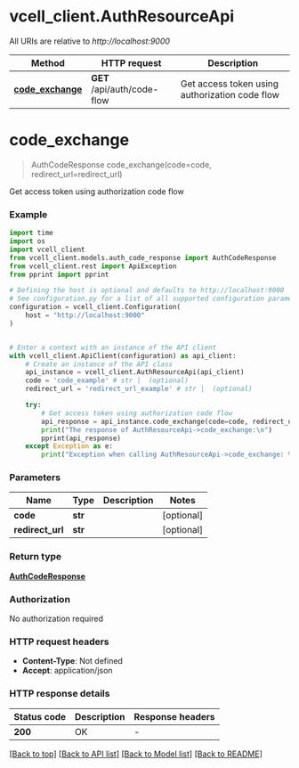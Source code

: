 # vcell_client.AuthResourceApi

All URIs are relative to *http://localhost:9000*

Method | HTTP request | Description
------------- | ------------- | -------------
[**code_exchange**](AuthResourceApi.md#code_exchange) | **GET** /api/auth/code-flow | Get access token using authorization code flow


# **code_exchange**
> AuthCodeResponse code_exchange(code=code, redirect_url=redirect_url)

Get access token using authorization code flow

### Example

```python
import time
import os
import vcell_client
from vcell_client.models.auth_code_response import AuthCodeResponse
from vcell_client.rest import ApiException
from pprint import pprint

# Defining the host is optional and defaults to http://localhost:9000
# See configuration.py for a list of all supported configuration parameters.
configuration = vcell_client.Configuration(
    host = "http://localhost:9000"
)


# Enter a context with an instance of the API client
with vcell_client.ApiClient(configuration) as api_client:
    # Create an instance of the API class
    api_instance = vcell_client.AuthResourceApi(api_client)
    code = 'code_example' # str |  (optional)
    redirect_url = 'redirect_url_example' # str |  (optional)

    try:
        # Get access token using authorization code flow
        api_response = api_instance.code_exchange(code=code, redirect_url=redirect_url)
        print("The response of AuthResourceApi->code_exchange:\n")
        pprint(api_response)
    except Exception as e:
        print("Exception when calling AuthResourceApi->code_exchange: %s\n" % e)
```



### Parameters

Name | Type | Description  | Notes
------------- | ------------- | ------------- | -------------
 **code** | **str**|  | [optional] 
 **redirect_url** | **str**|  | [optional] 

### Return type

[**AuthCodeResponse**](AuthCodeResponse.md)

### Authorization

No authorization required

### HTTP request headers

 - **Content-Type**: Not defined
 - **Accept**: application/json

### HTTP response details
| Status code | Description | Response headers |
|-------------|-------------|------------------|
**200** | OK |  -  |

[[Back to top]](#) [[Back to API list]](../README.md#documentation-for-api-endpoints) [[Back to Model list]](../README.md#documentation-for-models) [[Back to README]](../README.md)

